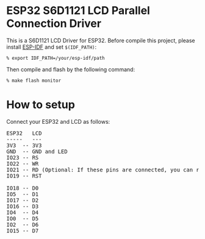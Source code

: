# ESP32 S6D1121 LCD Parallel Connection Driver
This is a S6D1121 LCD Driver for ESP32. Before compile this project, please install [ESP-IDF](https://github.com/espressif/esp-idf) and set `$(IDF_PATH)`:

`% export IDF_PATH=/your/esp-idf/path`

Then compile and flash by the following command:

`% make flash monitor`

# How to setup
Connect your ESP32 and LCD as follows:
<PRE>
ESP32   LCD
-----   ---
3V3  -- 3V3
GND  -- GND and LED
IO23 -- RS
IO22 -- WR
IO21 -- RD (Optional: If these pins are connected, you can read ID of the LCD controller which is always '1121'.)
IO19 -- RST

IO18 -- D0
IO5  -- D1
IO17 -- D2
IO16 -- D3
IO4  -- D4
IO0  -- D5
IO2  -- D6
IO15 -- D7
</PRE>
